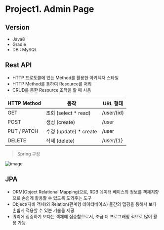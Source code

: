 # Project1. Admin Page

## Version

- Java8
- Gradle
- DB : MySQL



## Rest API

- HTTP 프로토콜에 있는 Method를 활용한 아키텍처 스타일
- HTTP Method를 통하여 Resource를 처리
- CRUD를 통한 Resource 조작을 할 때 사용

| HTTP Method | 동작                   | URL 형태   |
| ----------- | ---------------------- | ---------- |
| GET         | 조회 (select * read)   | /user/{id} |
| POST        | 생성 (create)          | /user      |
| PUT / PATCH | 수정 (update) * create | /user      |
| DELETE      | 삭제 (delete)          | /user/{1}  |



> Spring 구성

![image](https://user-images.githubusercontent.com/42582516/103657578-69544900-4fad-11eb-8510-3ddfb4f1c481.png)



## JPA

- ORM(Object Relational Mapping)으로, RDB 데이터 베이스의 정보를 객체지향으로 손쉽게 활용할 수 있도록 도와주는 도구
- Object(자바 객체)와 Relation(관계형 데이터베이스) 둘간의 맵핑을 통해서 보다 손쉽게 적용할 수 있는 기술을 제공
- 쿼리에 집중하기 보다는 객체에 집중함으로서, 조금 더 프로그래밍 적으로 많이 활용 가능

